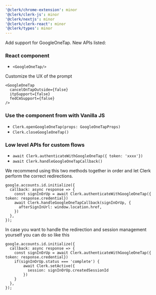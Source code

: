```yaml
---
'@clerk/chrome-extension': minor
'@clerk/clerk-js': minor
'@clerk/nextjs': minor
'@clerk/clerk-react': minor
'@clerk/types': minor
---
```



Add support for GoogleOneTap. New APIs listed:
### React component
- `<GoogleOneTap/>`

Customize the UX of the prompt

```tsx
<GoogleOneTap
  cancelOnTapOutside={false}
  itpSupport={false}
  fedCmSupport={false}
/>
```

### Use the component from with Vanilla JS
- `Clerk.openGoogleOneTap(props: GoogleOneTapProps)`
- `Clerk.closeGoogleOneTap()`
### Low level APIs for custom flows
- `await Clerk.authenticateWithGoogleOneTap({ token: 'xxxx'})`
- `await Clerk.handleGoogleOneTapCallback()`

We recommend using this two methods together in order and let Clerk perform the correct redirections.
```tsx
google.accounts.id.initialize({
  callback: async response => {
    const signInOrUp = await Clerk.authenticateWithGoogleOneTap({ token: response.credential})
    await Clerk.handleGoogleOneTapCallback(signInOrUp, {
      afterSignInUrl: window.location.href,
    })
  },
});
```

In case you want to handle the redirection and session management yourself you can do so like this
```tsx
google.accounts.id.initialize({
  callback: async response => {
    const signInOrUp = await Clerk.authenticateWithGoogleOneTap({ token: response.credential})
    if(signInOrUp.status === 'complete') {
        await Clerk.setActive({
          session: signInOrUp.createdSessionId
        })
    }
  },
});
```
